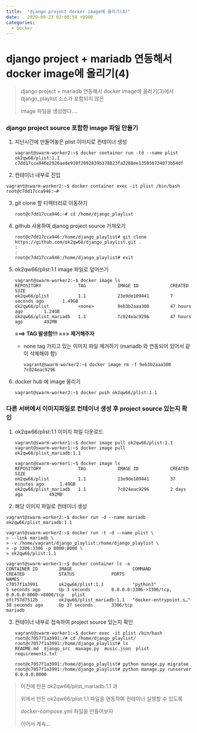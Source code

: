 ```yaml
---
title:  "django project docker image에 올리기(4)"
date:   2020-09-23 02:00:50 +0900
categories: 
  - Docker
---
```


# django project + mariadb 연동해서 docker image에 올리기(4)




> django project + mariadb 연동해서 docker image에 올리기(3)에서 django_playlist 소스가 포함되지 않은
>
> image 파일을 생성했다....

 

### django project source 포함한 image 파일 만들기



1. 지난시간에 만들어놓은 plist 이미지로 컨테이너 생성

   ```
   vagrant@swarm-worker2:~$ docker container run -td --name plist ok2qw66/plist:1.1
   c7dd17cca946e2926aede910f2092839b378823fa2288ee135050734073b54df
   ```

   

2.  컨테이너 내부로 진입

   ```
   vagrant@swarm-worker2:~$ docker container exec -it plist /bin/bash
   root@c7dd17cca946:~#
   ```

   

3. git clone 할 디렉터리로 이동하기

   ```
   root@c7dd17cca946:~# cd /home/django_playlist
   ```

    

4. github 사용하여 djanog project source 가져오기

   ```
   root@c7dd17cca946:/home/django_playlist# git clone https://github.com/ok2qw66/django_playlist.git .
   :
   :
   root@c7dd17cca946:/home/django_playlist# exit
   ```

   

5. ok2qw66/plist:1.1 image 파일로 덮어쓰기

   ```
   vagrant@swarm-worker2:~$ docker image ls
   REPOSITORY              TAG            IMAGE ID            CREATED             SIZE
   ok2qw66/plist           1.1            23e9de109441        7 seconds ago       1.49GB
   ok2qw66/plist           <none>         9eb3b2aaa300        47 hours ago        1.24GB
   ok2qw66/plist_mariadb   1.1            7c024eac9296        47 hours ago        492MB
   ```

   **===> TAG <none> 발생함!!!  ==> 제거해주자**

   

   - none tag 가지고 있는 이미지 파일 제거하기 (mariadb 와 연동되어 있어서 같이 삭제해야 함)

     ```
     vagrant@swarm-worker2:~$ docker image rm -f 9eb3b2aaa300 7c024eac9296
     ```

     

6. docker hub 에 image 올리기

   ```
   vagrant@swarm-worker2:~$ docker push ok2qw66/plist:1.1
   ```





### 다른 서버에서 이미지파일로 컨테이너 생성 후 project source 있는지 확인



1. ok2qw66/plist:1.1 이미지 파일 다운로드

   ```
   vagrant@swarm-worker1:~$ docker image pull ok2qw66/plist:1.1
   vagrant@swarm-worker1:~$ docker image pull ok2qw66/plist_mariadb:1.1
   ```

   ```
   vagrant@swarm-worker1:~$ docker image ls
   REPOSITORY              TAG            IMAGE ID            CREATED             SIZE
   ok2qw66/plist           1.1            23e9de109441        37 minutes ago      1.49GB
   ok2qw66/plist_mariadb   1.1            7c024eac9296        2 days ago          492MB
   ```

   

2.  해당 이미지 파일로 컨테이너 생성

   ```
   vagrant@swarm-worker2:~$ docker run -d --name mariadb ok2qw66/plist_mariadb:1.1
   ```

   ```
   vagrant@swarm-worker2:~$ docker run -t -d --name plist \
   > --link mariadb \
   > -v /home/vagrant/django_playlist:/home/django_playlist \
   > -p 3306:3306 -p 8000:8000 \
   > ok2qw66/plist:1.1
   ```

   ```
   vagrant@swarm-worker1:~$ docker container ls -a
   CONTAINER ID        IMAGE                       COMMAND                  CREATED             STATUS              PORTS                                            NAMES
   c7057f1a3991        ok2qw66/plist:1.1           "python3"                5 seconds ago       Up 3 seconds        0.0.0.0:3306->3306/tcp, 0.0.0.0:8000->8000/tcp   plist
   efc757d7512b        ok2qw66/plist_mariadb:1.1   "docker-entrypoint.s…"   38 seconds ago      Up 37 seconds       3306/tcp                                         mariadb
   ```

   

3. 컨테이너 내부로 접속하여 project source 있는지 확인

   ```
   vagrant@swarm-worker1:~$ docker exec -it plist /bin/bash
   root@c7057f1a3991:/# cd /home/django_playlist/
   root@c7057f1a3991:/home/django_playlist# ls
   README.md  django_src  manage.py  music.json  plist  requirements.txt
   ```

   ```
   root@c7057f1a3991:/home/django_playlist# python manage.py migratee
   root@c7057f1a3991:/home/django_playlist# python manage.py runserver 0.0.0.0:8000
   ```

   





> 이전에 만든 ok2qw66/plist_mariadb:1.1 과 
>
> 위에서 만든 ok2qw66/plist:1.1 파일을 연동하여 컨테이너 실행할 수 있도록
>
> docker-compose.yml 파일을 만들어보자 
>
> 이어서 계속...
